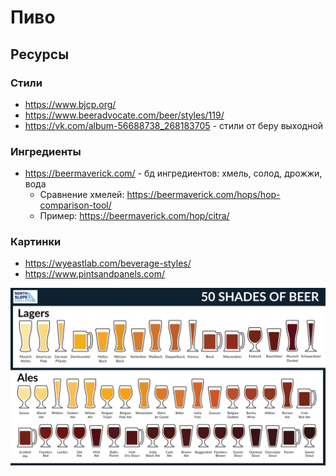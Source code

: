 # Пиво

## Ресурсы

### Стили

- https://www.bjcp.org/ 
- https://www.beeradvocate.com/beer/styles/119/
- https://vk.com/album-56688738_268183705 - стили от беру выходной 

### Ингредиенты

- https://beermaverick.com/ - бд ингредиентов: хмель, солод, дрожжи, вода
	- Сравнение хмелей: https://beermaverick.com/hops/hop-comparison-tool/
	- Пример: https://beermaverick.com/hop/citra/

### Картинки

- https://wyeastlab.com/beverage-styles/ 
- https://www.pintsandpanels.com/

![](50-Shades-of-Beer-01-1.png)